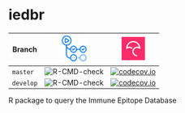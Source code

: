 # iedbr

Branch   |[![GitHub Actions logo](man/figures/GitHubActions.png)](https://github.com/richelbilderbeek/iedbr/actions)|[![Codecov logo](man/figures/Codecov.png)](https://www.codecov.io)
---------|----------------------------------------------------------------------------------------------------------|----------------------------------------------------------------------------------------------------------------------------------------------------------------
`master` |![R-CMD-check](https://github.com/richelbilderbeek/iedbr/workflows/R-CMD-check/badge.svg?branch=master)   |[![codecov.io](https://codecov.io/github/richelbilderbeek/iedbr/coverage.svg?branch=master)](https://codecov.io/github/richelbilderbeek/iedbr/branch/master)
`develop`|![R-CMD-check](https://github.com/richelbilderbeek/iedbr/workflows/R-CMD-check/badge.svg?branch=develop)  |[![codecov.io](https://codecov.io/github/richelbilderbeek/iedbr/coverage.svg?branch=develop)](https://codecov.io/github/richelbilderbeek/iedbr/branch/develop)

R package to query the Immune Epitope Database
